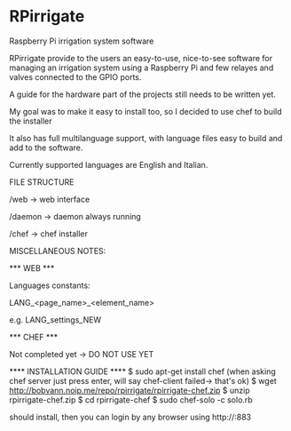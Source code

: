 # RPirrigate
Raspberry Pi irrigation system software

RPirrigate provide to the users an easy-to-use, nice-to-see software for managing an irrigation system using a Raspberry Pi and few relayes and valves connected to the GPIO ports.

A guide for the hardware part of the projects still needs to be written yet.

My goal was to make it easy to install too, so I decided to use chef to build the installer

It also has full multilanguage support, with language files easy to build and add to the software.

Currently supported languages are English and Italian.

FILE STRUCTURE

/web      -> web interface

/daemon   -> daemon always running

/chef     -> chef installer


MISCELLANEOUS NOTES:

*** WEB ***

Languages constants:

LANG_<page_name>_<element_name>

e.g. LANG_settings_NEW


*** CHEF ***

Not completed yet -> DO NOT USE YET





**** INSTALLATION GUIDE ****
$ sudo apt-get install chef (when asking chef server just press enter, will say chef-client failed-> that's ok)
$ wget http://bobvann.noip.me/repo/rpirrigate/rpirrigate-chef.zip
$ unzip rpirrigate-chef.zip
$ cd rpirrigate-chef
$ sudo chef-solo -c solo.rb

should install, then you can login by any browser using
http://<Raspberry Pi IP>:883

